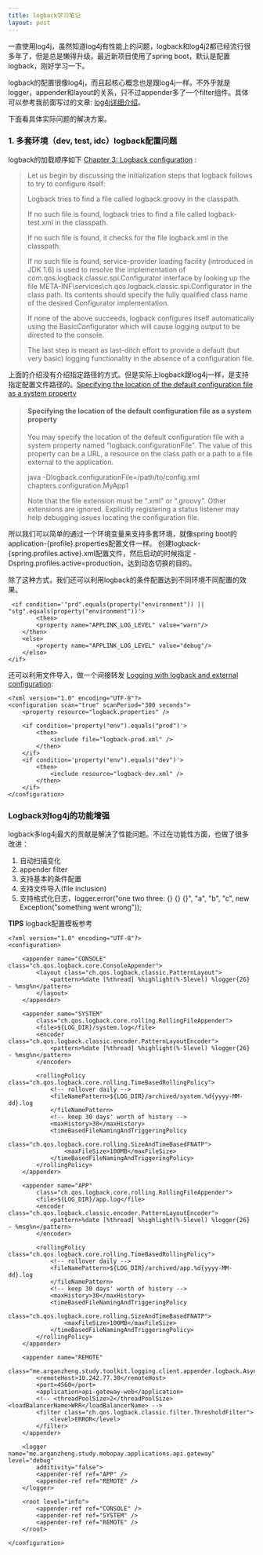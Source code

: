 ```yaml
---
title: logback学习笔记
layout: post
---
```



一直使用log4j，虽然知道log4j有性能上的问题，logback和log4j2都已经流行很多年了，但是总是懒得升级。最近新项目使用了spring boot，默认是配置logback，刚好学习一下。

logback的配置很像log4j，而且起核心概念也是跟log4j一样。不外乎就是logger，appender和layout的关系，只不过appender多了一个filter组件。具体可以参考我前面写过的文章: [log4j详细介绍](http://blog.arganzheng.me/posts/log4j-in-detail.html)。

下面看具体实际问题的解决方案。

### 1. 多套环境（dev, test, idc）logback配置问题

logback的加载顺序如下 [Chapter 3: Logback configuration](http://logback.qos.ch/manual/configuration.html) :

> Let us begin by discussing the initialization steps that logback follows to try to configure itself:
>
> Logback tries to find a file called logback.groovy in the classpath.
> 
> If no such file is found, logback tries to find a file called logback-test.xml in the classpath.
>
> If no such file is found, it checks for the file logback.xml in the classpath.
>
> If no such file is found, service-provider loading facility (introduced in JDK 1.6) is used to resolve the implementation of com.qos.logback.classic.spi.Configurator interface by looking up the file META-INF\services\ch.qos.logback.classic.spi.Configurator in the class path. Its contents should specify the fully qualified class name of the desired Configurator implementation.
>
> If none of the above succeeds, logback configures itself automatically using the BasicConfigurator which will cause logging output to be directed to the console.
>
> The last step is meant as last-ditch effort to provide a default (but very basic) logging functionality in the absence of a configuration file.

上面的介绍没有介绍指定路径的方式。但是实际上logback跟log4j一样，是支持指定配置文件路径的。[Specifying the location of the default configuration file as a system property](http://logback.qos.ch/manual/configuration.html#configFileProperty)

> #### Specifying the location of the default configuration file as a system property
>
> You may specify the location of the default configuration file with a system property named "logback.configurationFile". The value of this property can be a URL, a resource on the class path or a path to a file external to the application.
> 
> java -Dlogback.configurationFile=/path/to/config.xml chapters.configuration.MyApp1
> 
> Note that the file extension must be ".xml" or ".groovy". Other extensions are ignored. Explicitly registering a status listener may help debugging issues locating the configuration file.

所以我们可以简单的通过一个环境变量来支持多套环境，就像spring boot的application-{profile}.properties配置文件一样。
创建logback-{spring.profiles.active}.xml配置文件，然后启动的时候指定 -Dspring.profiles.active=production，达到动态切换的目的。

除了这种方式，我们还可以利用logback的条件配置达到不同环境不同配置的效果。

	 <if condition='"prd".equals(property("environment")) || "stg".equals(property("environment"))'>
	        <then>
            <property name="APPLINK_LOG_LEVEL" value="warn"/>
        </then>
        <else>
            <property name="APPLINK_LOG_LEVEL" value="debug"/>
        </else>
    </if>

还可以利用文件导入，做一个间接转发 [Logging with logback and external configuration](http://blog.patouchas.net/technology/logging-with-logback-and-external-configuration/):

	<?xml version="1.0" encoding="UTF-8"?>
	<configuration scan="true" scanPeriod="300 seconds">
	    <property resource="logback.properties" />
	 
	    <if condition='property("env").equals("prod")'>
	        <then>
	            <include file="logback-prod.xml" />
	        </then>
	    </if>
	    <if condition='property("env").equals("dev")'>
	        <then>
	            <include resource="logback-dev.xml" />
	        </then>
	    </if>
	</configuration>


### Logback对log4j的功能增强

logback多log4j最大的贡献是解决了性能问题。不过在功能性方面，也做了很多改进：

1. 自动扫描变化
2. appender filter
3. 支持基本的条件配置
4. 支持文件导入(file inclusion)
5. 支持格式化日志，logger.error("one two three: {} {} {}", "a", "b", "c", new Exception("something went wrong"));


**TIPS** logback配置模板参考

	<?xml version="1.0" encoding="UTF-8"?>
	<configuration>

		<appender name="CONSOLE" class="ch.qos.logback.core.ConsoleAppender">
			<layout class="ch.qos.logback.classic.PatternLayout">
	            <pattern>%date [%thread] %highlight(%-5level) %logger{26} - %msg%n</pattern>
			</layout>
		</appender>

		<appender name="SYSTEM"
			class="ch.qos.logback.core.rolling.RollingFileAppender">
			<file>${LOG_DIR}/system.log</file>
			<encoder class="ch.qos.logback.classic.encoder.PatternLayoutEncoder">
	            <pattern>%date [%thread] %highlight(%-5level) %logger{26} - %msg%n</pattern>
			</encoder>

			<rollingPolicy class="ch.qos.logback.core.rolling.TimeBasedRollingPolicy">
				<!-- rollover daily -->
				<fileNamePattern>${LOG_DIR}/archived/system.%d{yyyy-MM-dd}.log
				</fileNamePattern>
				<!-- keep 30 days' worth of history -->
				<maxHistory>30</maxHistory>
				<timeBasedFileNamingAndTriggeringPolicy
						class="ch.qos.logback.core.rolling.SizeAndTimeBasedFNATP">
					<maxFileSize>100MB</maxFileSize>
				</timeBasedFileNamingAndTriggeringPolicy>
			</rollingPolicy>
		</appender>

		<appender name="APP"
			class="ch.qos.logback.core.rolling.RollingFileAppender">
			<file>${LOG_DIR}/app.log</file>
			<encoder class="ch.qos.logback.classic.encoder.PatternLayoutEncoder">
	            <pattern>%date [%thread] %highlight(%-5level) %logger{26} - %msg%n</pattern>
			</encoder>

			<rollingPolicy class="ch.qos.logback.core.rolling.TimeBasedRollingPolicy">
				<!-- rollover daily -->
				<fileNamePattern>${LOG_DIR}/archived/app.%d{yyyy-MM-dd}.log
				</fileNamePattern>
				<!-- keep 30 days' worth of history -->
				<maxHistory>30</maxHistory>
				<timeBasedFileNamingAndTriggeringPolicy
						class="ch.qos.logback.core.rolling.SizeAndTimeBasedFNATP">
					<maxFileSize>100MB</maxFileSize>
				</timeBasedFileNamingAndTriggeringPolicy>
			</rollingPolicy>
		</appender>

		<appender name="REMOTE"
	        class="me.arganzheng.study.toolkit.logging.client.appender.logback.AsyncSocketAppender">
	        <remoteHost>10.242.77.38</remoteHost>
	        <port>4560</port>
	        <application>api-gateway-web</application>
	        <!-- <threadPoolSize>2</threadPoolSize> <loadBalancerName>WRR</loadBalancerName> -->
	        <filter class="ch.qos.logback.classic.filter.ThresholdFilter">
	            <level>ERROR</level>
	        </filter>
	    </appender>
	    
		<logger name="me.arganzheng.study.mobopay.applications.api.gateway" level="debug"
			additivity="false">
			<appender-ref ref="APP" />
	        <appender-ref ref="REMOTE" />
		</logger>

		<root level="info">
			<appender-ref ref="CONSOLE" />
			<appender-ref ref="SYSTEM" />
	        <appender-ref ref="REMOTE" />
		</root>

	</configuration>







